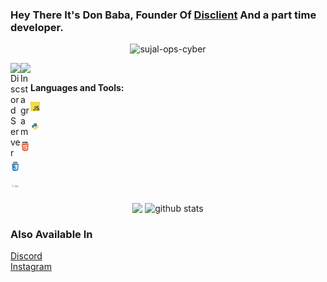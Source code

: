 

<!--
**tsdon0001/tsdon0001** is a ✨ _special_ ✨ repository because its `README.md` (this file) appears on your GitHub profile.

Here are some ideas to get you started:

- 🔭 I’m currently working on ...
- 🌱 I’m currently learning ...
- 👯 I’m looking to collaborate on ...
- 🤔 I’m looking for help with ...
- 💬 Ask me about ...
- 📫 How to reach me: ...
- 😄 Pronouns: ...
- ⚡ Fun fact: ...
-->
### Hey There It's Don Baba, Founder Of [Disclient](https://discord.gg/DdbMV4cvec) And a part time developer.

<p align="center"> <img src="https://komarev.com/ghpvc/?username=tsdon0001" alt="sujal-ops-cyber" /> </p>

<a href="https://discord.gg/DdbMV4cvec">

  <img align="left" alt="Discord Server" width="16px" src="https://cdn.jsdelivr.net/npm/simple-icons@v3/icons/discord.svg" />

</a>


<a href="https://instagram.com/tsdon0001/">

  <img align="left" alt="Instagram" width="16px" src="https://cdn.jsdelivr.net/npm/simple-icons@v3/icons/instagram.svg" />

</a>

<br />

**Languages and Tools:** &nbsp;

 <code><img height="15" src="https://raw.githubusercontent.com/github/explore/80688e429a7d4ef2fca1e82350fe8e3517d3494d/topics/javascript/javascript.png"></code>

<code><img height="15" src="https://raw.githubusercontent.com/github/explore/80688e429a7d4ef2fca1e82350fe8e3517d3494d/topics/python/python.png"></code>

<code><img height="15" src="https://raw.githubusercontent.com/github/explore/80688e429a7d4ef2fca1e82350fe8e3517d3494d/topics/html/html.png"></code>

<code><img height="15" src="https://raw.githubusercontent.com/github/explore/80688e429a7d4ef2fca1e82350fe8e3517d3494d/topics/css/css.png"></code>

<code><img height="15" src="https://raw.githubusercontent.com/github/explore/80688e429a7d4ef2fca1e82350fe8e3517d3494d/topics/java/java.png"></code>

 

<p align="center">

  <img align="center" src="https://github-readme-stats.vercel.app/api/top-langs/?username=tsdon0001&show_icons=true&show_icons=true&title_color=&icon_color=f0f0f0&text_color=f0f0f0&bg_color=151b22&hide_border=true" />

  <img align="center" src="https://github-readme-stats.vercel.app/api?username=tsdon0001&show_icons=true&theme=radical&line_height=21" alt="github stats"/>

 

 

  

### Also Available In

[Discord](https://discord.gg/DdbMV4cvec)<br>
[Instagram](https://instagram.com/tsdon001)
